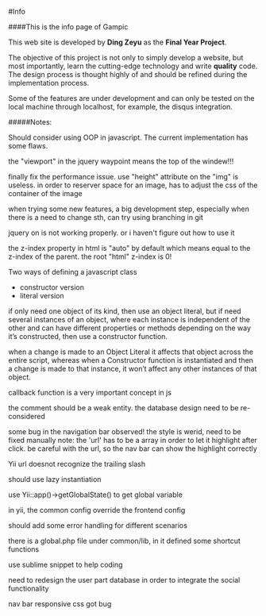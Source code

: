 #Info

####This is the info page of Gampic

This web site is developed by **Ding Zeyu** as the **Final Year Project**.

The objective of this project is not only to simply develop a website, but most importantly, learn the cutting-edge technology and write **quality** code. The design process is thought highly of and should be refined during the implementation process.

Some of the features are under development and can only be tested on the local machine through localhost, for example, the disqus
integration.

#####Notes:

Should consider using OOP in javascript.
The current implementation has some flaws.

the "viewport" in the jquery waypoint means the top of the windew!!!

finally fix the performance issue.
use "height" attribute on the "img" is useless.
in order to reserver space for an image, has to adjust the css of the container of the image

when trying some new features, a big development step, especially when there is a need to change sth, can try using
branching in git

jquery on is not working properly. or i haven't figure out how to use it

the z-index property in html is "auto" by default which means equal to the z-index of the parent. the root "html"
z-index is 0!

Two ways of defining a javascript class

*	constructor version
*	literal version

if only need one object of its kind, then use an object literal, but if need several instances of an object, where each instance
is independent of the other and can have different properties or methods depending on the way it’s constructed, then use a constructor function.

when a change is made to an Object Literal it affects that object across the entire script, whereas when
a Constructor function is instantiated and then a change is made to that instance, it won’t affect any
other instances of that object.

callback function is a very important concept in js

the comment should be a weak entity. the database design need to be re-considered

some bug in the navigation bar observed! the style is werid, need to be fixed manually
note: the 'url' has to be a array in order to let it highlight after click. be careful with the url, so the nav bar can show
the highlight correctly

Yii url doesnot recognize the trailing slash

should use lazy instantiation

use Yii::app()->getGlobalState() to get global variable

in yii, the common config override the frontend config

should add some error handling for different scenarios

there is a global.php file under common/lib, in it defined some shortcut functions

use sublime snippet to help coding

need to redesign the user part database in order to integrate the social functionality

nav bar responsive css got bug
